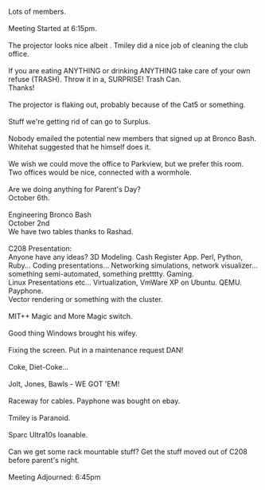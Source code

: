 Lots of members.  <br />
<br />
Meeting Started at 6:15pm.  <br />
<br />
The projector looks nice albeit .  Tmiley did a nice job of cleaning the club office.  <br />
<br />
If you are eating ANYTHING or drinking ANYTHING take care of your own refuse (TRASH).  Throw it in a, SURPRISE! Trash Can. <br />
Thanks!<br />
<br />
The projector is flaking out, probably because of the Cat5 or something.  <br />
<br />
Stuff we're getting rid of can go to Surplus.  <br />
<br />
Nobody emailed the potential new members that signed up at Bronco Bash.  Whitehat suggested that he himself does it.<br />
<br />
We wish we could move the office to Parkview, but we prefer this room.  Two offices would be nice, connected with a wormhole.  <br />
<br />
Are we doing anything for Parent's Day?  <br />
October 6th.    <br />
<br />
Engineering Bronco Bash<br />
October 2nd<br />
We have two tables thanks to Rashad.  <br />
<br />
C208 Presentation: <br />
Anyone have any ideas?  3D Modeling.  Cash Register App.  Perl, Python, Ruby...  Coding presentations... Networking simulations, network visualizer... something semi-automated, something pretttty.  Gaming.  <br />
Linux Presentations etc...  Virtualization, VmWare XP on Ubuntu.  QEMU.  Payphone.  <br />
Vector rendering or something with the cluster.  <br />
<br />
MIT++  Magic and More Magic switch.  <br />
<br />
Good thing Windows brought his wifey.  <br />
<br />
Fixing the screen.  Put in a maintenance request DAN!<br />
<br />
Coke, Diet-Coke... <br />
<br />
Jolt, Jones, Bawls - WE GOT 'EM!<br />
<br />
Raceway for cables.  Payphone was bought on ebay.  <br />
<br />
Tmiley is Paranoid.  <br />
<br />
Sparc Ultra10s loanable.  <br />
<br />
Can we get some rack mountable stuff?  Get the stuff moved out of C208 before parent's night.  <br />
<br />
Meeting Adjourned: 6:45pm  